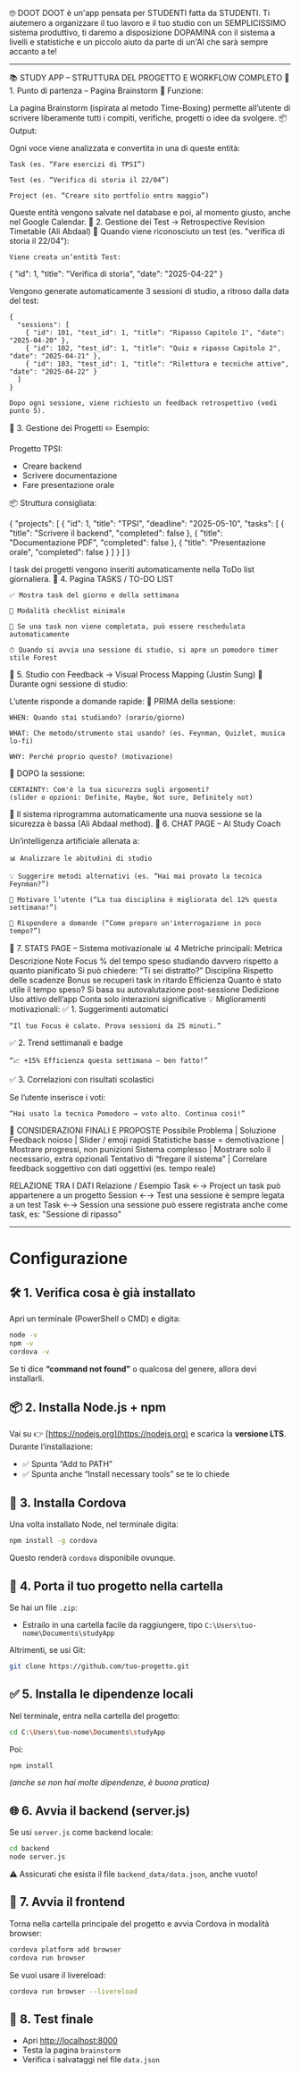 🤓 DOOT DOOT è un'app pensata per STUDENTI fatta da STUDENTI.
Ti aiutemero a organizzare il tuo lavoro e il tuo studio con un SEMPLICISSIMO sistema produttivo, ti daremo a disposizione DOPAMINA con il sistema a livelli e statistiche e un piccolo aiuto da parte di un'AI che sarà sempre accanto a te!


-------------------------------------------------------------------------------------------------------------------------------
📚 STUDY APP – STRUTTURA DEL PROGETTO E WORKFLOW COMPLETO
🔹 1. Punto di partenza – Pagina Brainstorm
🧠 Funzione:

La pagina Brainstorm (ispirata al metodo Time-Boxing) permette all’utente di scrivere liberamente tutti i compiti, verifiche, progetti o idee da svolgere.
📦 Output:

Ogni voce viene analizzata e convertita in una di queste entità:

    Task (es. “Fare esercizi di TPSI”)

    Test (es. “Verifica di storia il 22/04”)

    Project (es. “Creare sito portfolio entro maggio”)

Queste entità vengono salvate nel database e poi, al momento giusto, anche nel Google Calendar.
🔹 2. Gestione dei Test → Retrospective Revision Timetable (Ali Abdaal)
📌 Quando viene riconosciuto un test (es. "verifica di storia il 22/04"):

    Viene creata un’entità Test:

{
  "id": 1,
  "title": "Verifica di storia",
  "date": "2025-04-22"
}

Vengono generate automaticamente 3 sessioni di studio, a ritroso dalla data del test:

    {
      "sessions": [
        { "id": 101, "test_id": 1, "title": "Ripasso Capitolo 1", "date": "2025-04-20" },
        { "id": 102, "test_id": 1, "title": "Quiz e ripasso Capitolo 2", "date": "2025-04-21" },
        { "id": 103, "test_id": 1, "title": "Rilettura e tecniche attive", "date": "2025-04-22" }
      ]
    }

    Dopo ogni sessione, viene richiesto un feedback retrospettivo (vedi punto 5).

🔹 3. Gestione dei Progetti
✏️ Esempio:

Progetto TPSI:
- Creare backend
- Scrivere documentazione
- Fare presentazione orale

📦 Struttura consigliata:

{
  "projects": [
    {
      "id": 1,
      "title": "TPSI",
      "deadline": "2025-05-10",
      "tasks": [
        { "title": "Scrivere il backend", "completed": false },
        { "title": "Documentazione PDF", "completed": false },
        { "title": "Presentazione orale", "completed": false }
      ]
    }
  ]
}

I task dei progetti vengono inseriti automaticamente nella ToDo list giornaliera.
🔹 4. Pagina TASKS / TO-DO LIST

    ✅ Mostra task del giorno e della settimana

    📌 Modalità checklist minimale

    🔁 Se una task non viene completata, può essere reschedulata automaticamente

    ⏱ Quando si avvia una sessione di studio, si apre un pomodoro timer stile Forest

🔹 5. Studio con Feedback → Visual Process Mapping (Justin Sung)
🎯 Durante ogni sessione di studio:

L’utente risponde a domande rapide:
📌 PRIMA della sessione:

    WHEN: Quando stai studiando? (orario/giorno)

    WHAT: Che metodo/strumento stai usando? (es. Feynman, Quizlet, musica lo-fi)

    WHY: Perché proprio questo? (motivazione)

📌 DOPO la sessione:

    CERTAINTY: Com'è la tua sicurezza sugli argomenti?
    (slider o opzioni: Definite, Maybe, Not sure, Definitely not)

🔁 Il sistema riprogramma automaticamente una nuova sessione se la sicurezza è bassa (Ali Abdaal method).
🔹 6. CHAT PAGE – AI Study Coach

Un’intelligenza artificiale allenata a:

    📊 Analizzare le abitudini di studio

    💡 Suggerire metodi alternativi (es. “Hai mai provato la tecnica Feynman?”)

    🎯 Motivare l’utente (“La tua disciplina è migliorata del 12% questa settimana!”)

    🧠 Rispondere a domande (“Come preparo un'interrogazione in poco tempo?”)

🔹 7. STATS PAGE – Sistema motivazionale
📊 4 Metriche principali:
Metrica	Descrizione	Note
Focus	% del tempo speso studiando davvero rispetto a quanto pianificato	Si può chiedere: “Ti sei distratto?”
Disciplina	Rispetto delle scadenze	Bonus se recuperi task in ritardo
Efficienza	Quanto è stato utile il tempo speso?	Si basa su autovalutazione post-sessione
Dedizione	Uso attivo dell’app	Conta solo interazioni significative
💡 Miglioramenti motivazionali:
✅ 1. Suggerimenti automatici

    “Il tuo Focus è calato. Prova sessioni da 25 minuti.”

✅ 2. Trend settimanali e badge

    “📈 +15% Efficienza questa settimana – ben fatto!”

✅ 3. Correlazioni con risultati scolastici

Se l’utente inserisce i voti:

    “Hai usato la tecnica Pomodoro → voto alto. Continua così!”

🧠 CONSIDERAZIONI FINALI E PROPOSTE
Possibile Problema	| Soluzione
Feedback noioso	| Slider / emoji rapidi
Statistiche basse = demotivazione	| Mostrare progressi, non punizioni
Sistema complesso	| Mostrare solo il necessario, extra opzionali
Tentativo di “fregare il sistema”	| Correlare feedback soggettivo con dati oggettivi (es. tempo reale)

RELAZIONE TRA I DATI
Relazione / Esempio
Task ←→ Project	un task può appartenere a un progetto
Session ←→ Test	una sessione è sempre legata a un test
Task ←→ Session	una sessione può essere registrata anche come task, es: "Sessione di ripasso"

-------------------------------------------------------------------------------------------------------------------------------
# Configurazione
## 🛠️ 1. **Verifica cosa è già installato**

Apri un terminale (PowerShell o CMD) e digita:

```bash
node -v
npm -v
cordova -v
```

Se ti dice **“command not found”** o qualcosa del genere, allora devi installarli.

## 📦 2. **Installa Node.js + npm**

Vai su 👉 [https://nodejs.org](https://nodejs.org) e scarica la **versione LTS**.  
Durante l’installazione:
- ✅ Spunta “Add to PATH”
- ✅ Spunta anche “Install necessary tools” se te lo chiede

## 📲 3. **Installa Cordova**

Una volta installato Node, nel terminale digita:

```bash
npm install -g cordova
```

Questo renderà `cordova` disponibile ovunque.

## 📁 4. **Porta il tuo progetto nella cartella**

Se hai un file `.zip`:
- Estrailo in una cartella facile da raggiungere, tipo `C:\Users\tuo-nome\Documents\studyApp`

Altrimenti, se usi Git:

```bash
git clone https://github.com/tuo-progetto.git
```

## ✅ 5. **Installa le dipendenze locali**

Nel terminale, entra nella cartella del progetto:

```bash
cd C:\Users\tuo-nome\Documents\studyApp
```

Poi:

```bash
npm install
```

_(anche se non hai molte dipendenze, è buona pratica)_

## 🌐 6. **Avvia il backend (server.js)**

Se usi `server.js` come backend locale:

```bash
cd backend
node server.js
```

⚠️ Assicurati che esista il file `backend_data/data.json`, anche vuoto!

## 📱 7. **Avvia il frontend**

Torna nella cartella principale del progetto e avvia Cordova in modalità browser:

```bash
cordova platform add browser
cordova run browser
```

Se vuoi usare il livereload:

```bash
cordova run browser --livereload
```

## 🧪 8. **Test finale**

- Apri [http://localhost:8000](http://localhost:8000)
- Testa la pagina `brainstorm`
- Verifica i salvataggi nel file `data.json`
